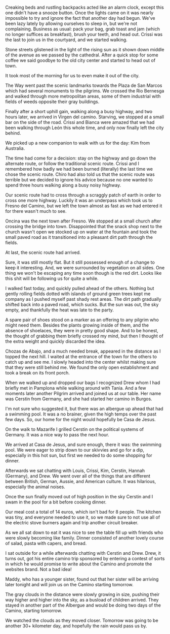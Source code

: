Creaking beds and rustling backpacks acted like an alarm clock, except this one didn't have a snooze button. Once the lights came on it was nearly impossible to try and ignore the fact that another day had begun. We've been lazy lately by allowing ourselves to sleep in, but we're not complaining. Business as usual: pack your bag, grab toast and jam (which no longer suffices as breakfast), brush your teeth, and head out. Crissi was the last to join us in the courtyard, and we started walking.

Stone streets glistened in the light of the rising sun as it shown down middle of the avenue as we passed by the cathedral. After a quick stop for some coffee we said goodbye to the old city center and started to head out of town.

It took most of the morning for us to even make it out of the city.

The Way went past the scenic landmarks towards the Plaza de San Marcos which had several monuments to the pilgrims. We crossed the Rio Bernesga and walked through more metropolitan areas, some of them industrial with fields of weeds opposite their gray buildings.

Finally after a short uphill gain, walking along a busy highway, and two hours later, we arrived in Virgen del camino. Starving, we stopped at a small bar on the side of the road. Crissi and Bianca were amazed that we had been walking through León this whole time, and only now finally left the city behind.

We picked up a new companion to walk with us for the day: Kim from Australia.

The time had come for a decision: stay on the highway and go down the alternate route, or follow the traditional scenic route. Crissi and I remembered how badly we had been burned (literally) the last time we chose the scenic route. Chiro had also told us that the scenic route was terrible but we decided to ignore his advice because no one wanted to spend three hours walking along a busy noisy highway.

Our scenic route had to cross through a scraggly patch of earth in order to cross one more highway. Luckily it was an underpass which took us to Fresno del Camino, but we left the town almost as fast as we had entered it for there wasn't much to see.

Oncina was the next town after Fresno. We stopped at a small church after crossing the bridge into town. Disappointed that the snack shop next to the church wasn't open we stocked up on water at the fountain and took the small paved road as it transitioned into a pleasant dirt path through the fields.

At last, the scenic route had arrived.

Sure, it was still mostly flat. But it still possessed enough of a change to keep it interesting. And, we were surrounded by vegetation on all sides. One thing we won't be escaping any time soon though is the red dirt. Looks like this shit will be following us for quite a while.

I walked fast today, and quickly pulled ahead of the others. Nothing but gently rolling fields dotted with islands of ground green trees kept me company as I pushed myself past shady rest areas. The dirt path gradually shifted back into a paved road, which sucks. But the sun was out, the sky empty, and thankfully the heat was late to the party.

A spare pair of shoes stood on a marker as an offering to any pilgrim who might need them. Besides the plants growing inside of them, and the absence of shoelaces, they were in pretty good shape. And to be honest, the thought of grabbing them briefly crossed my mind, but then I thought of the extra weight and quickly discarded the idea.

Chozas de Abajo, and a much needed break, appeared in the distance as I topped the next hill. I waited at the entrance of the town for the others to catch up and see me. I slowly headed into the center whilst making sure that they were still behind me. We found the only open establishment and took a break on its front porch.

When we walked up and dropped our bags I recognized Drew whom I had briefly met in Pamplona while walking around with Tania. And a few moments later another Pilgrim arrived and joined us at our table. Her name was Cerstin from Germany, and she had started her camino in Burgos.

I'm not sure who suggested it, but there was an albergue up ahead that had a swimming pool. It was a no brainer, given the high temps over the past few days. So, our home for the night would hopefully be Casa de Jesus.

On the walk to Mazarife I grilled Cerstin on the political systems of Germany. It was a nice way to pass the next hour.

We arrived at Casa de Jesus, and sure enough, there it was: the swimming pool. We were eager to strip down to our skivvies and go for a dip, especially in this hot sun, but first we needed to do some shopping for dinner.

Afterwards we sat chatting with Louis, Crissi, Kim, Cerstin, Hannah (Germany), and Drew. We went over all of the things that are different between British, German, Aussie, and American culture. It was hilarious, especially the animal noises.

Once the sun finally moved out of high position in the sky Cerstin and I swam in the pool for a bit before cooking dinner.

Our meal cost a total of 14 euros, which isn't bad for 8 people. The kitchen was tiny, and everyone needed to use it, so we made sure to not use all of the electric stove burners again and trip another circuit breaker.

As we all sat down to eat it was nice to see the table fill up with friends who were slowly becoming like family. Dinner consisted of another lovely course of salad, pasta with capers, and bread.

I sat outside for a while afterwards chatting with Cerstin and Drew. Drew, it turns out, got his entire camino trip sponsored by entering a contest of sorts in which he would promise to write about the Camino and promote the websites brand. Not a bad idea!

Maddy, who has a younger sister, found out that her sister will be arriving later tonight and will join us on the Camino starting tomorrow.

The gray clouds in the distance were slowly growing in size, pushing their way higher and higher into the sky, as a busload of children arrived. They stayed in another part of the Albergue and would be doing two days of the Camino, starting tomorrow.

We watched the clouds as they moved closer. Tomorrow was going to be another 30+ kilometer day, and hopefully the rain would pass us by.